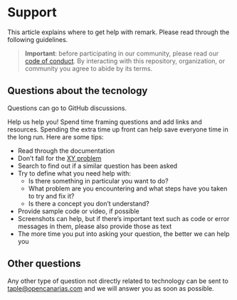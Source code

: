 # Support

This article explains where to get help with remark. Please read through the following guidelines.

> **Important**: before participating in our community, please read our [code of conduct](./CODE_OF_CONDUCT). By interacting with this repository, organization, or community you agree to abide by its terms.

## Questions about the tecnology

Questions can go to GitHub discussions.

Help us help you! Spend time framing questions and add links and resources. Spending the extra time up front can help save everyone time in the long run. Here are some tips:

* Read through the documentation
* Don’t fall for the [XY problem](https://meta.stackexchange.com/questions/66377/what-is-the-xy-problem/66378#66378)
* Search to find out if a similar question has been asked
* Try to define what you need help with:
  * Is there something in particular you want to do?
  * What problem are you encountering and what steps have you taken to try and fix it?
  * Is there a concept you don’t understand?  
* Provide sample code or video, if possible
* Screenshots can help, but if there’s important text such as code or error messages in them, please also provide those as text
* The more time you put into asking your question, the better we can help you

## Other questions

Any other type of question not directly related to technology can be sent to taple@opencanarias.com and we will answer you as soon as possible.